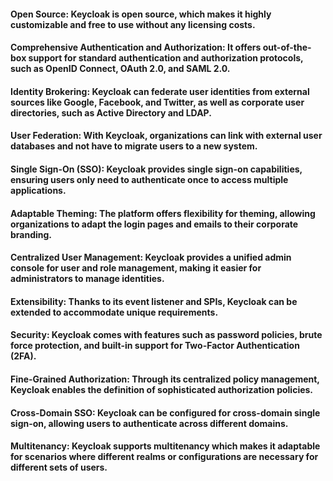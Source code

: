 #### Open Source: Keycloak is open source, which makes it highly customizable and free to use without any licensing costs.

#### Comprehensive Authentication and Authorization: It offers out-of-the-box support for standard authentication and authorization protocols, such as OpenID Connect, OAuth 2.0, and SAML 2.0.

#### Identity Brokering: Keycloak can federate user identities from external sources like Google, Facebook, and Twitter, as well as corporate user directories, such as Active Directory and LDAP.

#### User Federation: With Keycloak, organizations can link with external user databases and not have to migrate users to a new system.

#### Single Sign-On (SSO): Keycloak provides single sign-on capabilities, ensuring users only need to authenticate once to access multiple applications.

#### Adaptable Theming: The platform offers flexibility for theming, allowing organizations to adapt the login pages and emails to their corporate branding.

#### Centralized User Management: Keycloak provides a unified admin console for user and role management, making it easier for administrators to manage identities.

#### Extensibility: Thanks to its event listener and SPIs, Keycloak can be extended to accommodate unique requirements.

#### Security: Keycloak comes with features such as password policies, brute force protection, and built-in support for Two-Factor Authentication (2FA).

#### Fine-Grained Authorization: Through its centralized policy management, Keycloak enables the definition of sophisticated authorization policies.

#### Cross-Domain SSO: Keycloak can be configured for cross-domain single sign-on, allowing users to authenticate across different domains.

#### Multitenancy: Keycloak supports multitenancy which makes it adaptable for scenarios where different realms or configurations are necessary for different sets of users.
